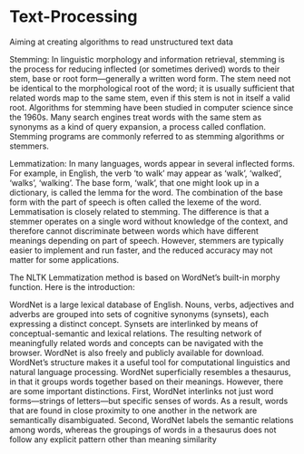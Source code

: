 # Text-Processing
Aiming at creating algorithms to read unstructured text data


Stemming:
In linguistic morphology and information retrieval, stemming is the process for reducing inflected (or sometimes derived) words to their stem, base or root form—generally a written word form. The stem need not be identical to the morphological root of the word; it is usually sufficient that related words map to the same stem, even if this stem is not in itself a valid root. Algorithms for stemming have been studied in computer science since the 1960s. Many search engines treat words with the same stem as synonyms as a kind of query expansion, a process called conflation.
Stemming programs are commonly referred to as stemming algorithms or stemmers.

Lemmatization:
In many languages, words appear in several inflected forms. For example, in English, the verb ‘to walk’ may appear as ‘walk’, ‘walked’, ‘walks’, ‘walking’. The base form, ‘walk’, that one might look up in a dictionary, is called the lemma for the word. The combination of the base form with the part of speech is often called the lexeme of the word.
Lemmatisation is closely related to stemming. The difference is that a stemmer operates on a single word without knowledge of the context, and therefore cannot discriminate between words which have different meanings depending on part of speech. However, stemmers are typically easier to implement and run faster, and the reduced accuracy may not matter for some applications.


The NLTK Lemmatization method is based on WordNet’s built-in morphy function. Here is the introduction:

WordNet is a large lexical database of English. Nouns, verbs, adjectives and adverbs are grouped into sets of cognitive synonyms (synsets), each expressing a distinct concept. Synsets are interlinked by means of conceptual-semantic and lexical relations. The resulting network of meaningfully related words and concepts can be navigated with the browser. WordNet is also freely and publicly available for download. WordNet’s structure makes it a useful tool for computational linguistics and natural language processing.
WordNet superficially resembles a thesaurus, in that it groups words together based on their meanings. However, there are some important distinctions. First, WordNet interlinks not just word forms—strings of letters—but specific senses of words. As a result, words that are found in close proximity to one another in the network are semantically disambiguated. Second, WordNet labels the semantic relations among words, whereas the groupings of words in a thesaurus does not follow any explicit pattern other than meaning similarity
